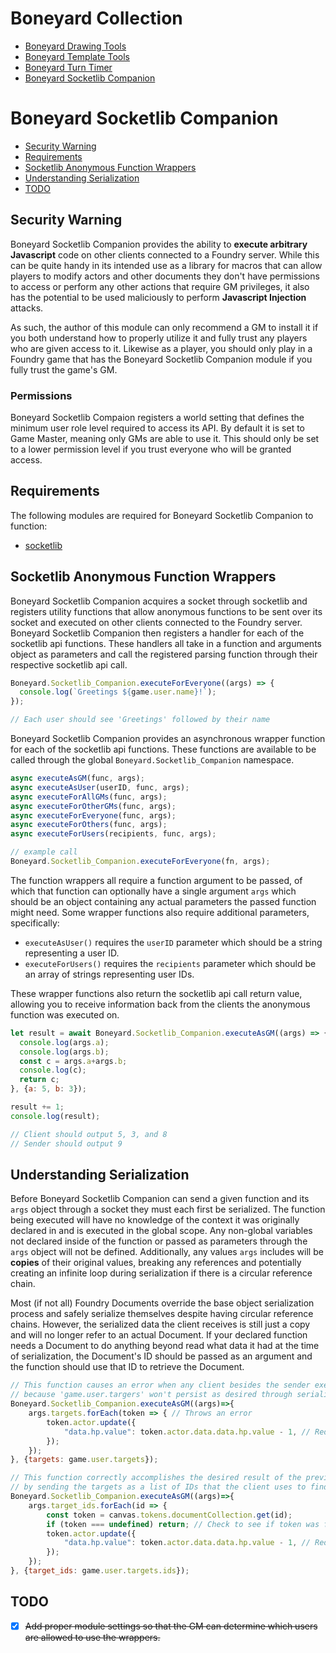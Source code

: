 # Boneyard Collection
- [Boneyard Drawing Tools](https://github.com/operation404/boneyard-drawing-tools)
- [Boneyard Template Tools](https://github.com/operation404/boneyard-template-tools)
- [Boneyard Turn Timer](https://github.com/operation404/boneyard-turn-timer)
- [Boneyard Socketlib Companion](https://github.com/operation404/boneyard-socketlib-companion)

# Boneyard Socketlib Companion
- [Security Warning](#security-warning)
- [Requirements](#requirements)
- [Socketlib Anonymous Function Wrappers](#socketlib-anonymous-function-wrappers)
- [Understanding Serialization](#understanding-serialization)
- [TODO](#todo)

## Security Warning
Boneyard Socketlib Companion provides the ability to **execute arbitrary Javascript** code on other clients connected to a Foundry server. While this can be quite handy in its intended use as a library for macros that can allow players to modify actors and other documents they don't have permissions to access or perform any other actions that require GM privileges, it also has the potential to be used maliciously to perform **Javascript Injection** attacks. 

As such, the author of this module can only recommend a GM to install it if you both understand how to properly utilize it and fully trust any players who are given access to it. Likewise as a player, you should only play in a Foundry game that has the Boneyard Socketlib Companion module if you fully trust the game's GM.

### Permissions
Boneyard Socketlib Compaion registers a world setting that defines the minimum user role level required to access its API. By default it is set to Game Master, meaning only GMs are able to use it. This should only be set to a lower permission level if you trust everyone who will be granted access.

## Requirements
The following modules are required for Boneyard Socketlib Companion to function:
* [socketlib](https://github.com/manuelVo/foundryvtt-socketlib)

## Socketlib Anonymous Function Wrappers
Boneyard Socketlib Companion acquires a socket through socketlib and registers utility functions that allow anonymous functions to be sent over its socket and executed on other clients connected to the Foundry server. Boneyard Socketlib Companion then registers a handler for each of the socketlib api functions. These handlers all take in a function and arguments object as parameters and call the registered parsing function through their respective socketlib api call.

```js
Boneyard.Socketlib_Companion.executeForEveryone((args) => {
  console.log(`Greetings ${game.user.name}!`);
});

// Each user should see 'Greetings' followed by their name
```

Boneyard Socketlib Companion provides an asynchronous wrapper function for each of the socketlib api functions. These functions are available to be called through the global `Boneyard.Socketlib_Companion` namespace. 

```js
async executeAsGM(func, args);
async executeAsUser(userID, func, args);
async executeForAllGMs(func, args);
async executeForOtherGMs(func, args);
async executeForEveryone(func, args);
async executeForOthers(func, args);
async executeForUsers(recipients, func, args);

// example call
Boneyard.Socketlib_Companion.executeForEveryone(fn, args);
```

The function wrappers all require a function argument to be passed, of which that function can optionally have a single argument `args` which should be an object containing any actual parameters the passed function might need. Some wrapper functions also require additional parameters, specifically:
- `executeAsUser()` requires the `userID` parameter which should be a string representing a user ID.
- `executeForUsers()` requires the `recipients` parameter which should be an array of strings representing user IDs.

These wrapper functions also return the socketlib api call return value, allowing you to receive information back from the clients the anonymous function was executed on.

```js
let result = await Boneyard.Socketlib_Companion.executeAsGM((args) => {
  console.log(args.a);
  console.log(args.b);
  const c = args.a+args.b;
  console.log(c);
  return c;
}, {a: 5, b: 3});

result += 1;
console.log(result);

// Client should output 5, 3, and 8
// Sender should output 9
```

## Understanding Serialization
Before Boneyard Socketlib Companion can send a given function and its `args` object through a socket they must each first be serialized. The function being executed will have no knowledge of the context it was originally declared in and is executed in the global scope. Any non-global variables not declared inside of the function or passed as parameters through the `args` object will not be defined. Additionally, any values `args` includes will be **copies** of their original values, breaking any references and potentially creating an infinite loop during serialization if there is a circular reference chain. 

Most (if not all) Foundry Documents override the base object serialization process and safely serialize themselves despite having circular reference chains. However, the serialized data the client receives is still just a copy and will no longer refer to an actual Document. If your declared function needs a Document to do anything beyond read what data it had at the time of serialization, the Document's ID should be passed as an argument and the function should use that ID to retrieve the Document.

```js
// This function causes an error when any client besides the sender executes it
// because 'game.user.targers' won't persist as desired through serialization
Boneyard.Socketlib_Companion.executeAsGM((args)=>{
    args.targets.forEach(token => { // Throws an error
        token.actor.update({
            "data.hp.value": token.actor.data.data.hp.value - 1, // Reduce target hp by 1
        });
    });
}, {targets: game.user.targets});

// This function correctly accomplishes the desired result of the previous example
// by sending the targets as a list of IDs that the client uses to find the tokens
Boneyard.Socketlib_Companion.executeAsGM((args)=>{
    args.target_ids.forEach(id => {
        const token = canvas.tokens.documentCollection.get(id);
        if (token === undefined) return; // Check to see if token was found
        token.actor.update({
            "data.hp.value": token.actor.data.data.hp.value - 1, // Reduce target hp by 1
        });
    });
}, {target_ids: game.user.targets.ids});
```

## TODO
- [x] ~~Add proper module settings so that the GM can determine which users are allowed to use the wrappers.~~
